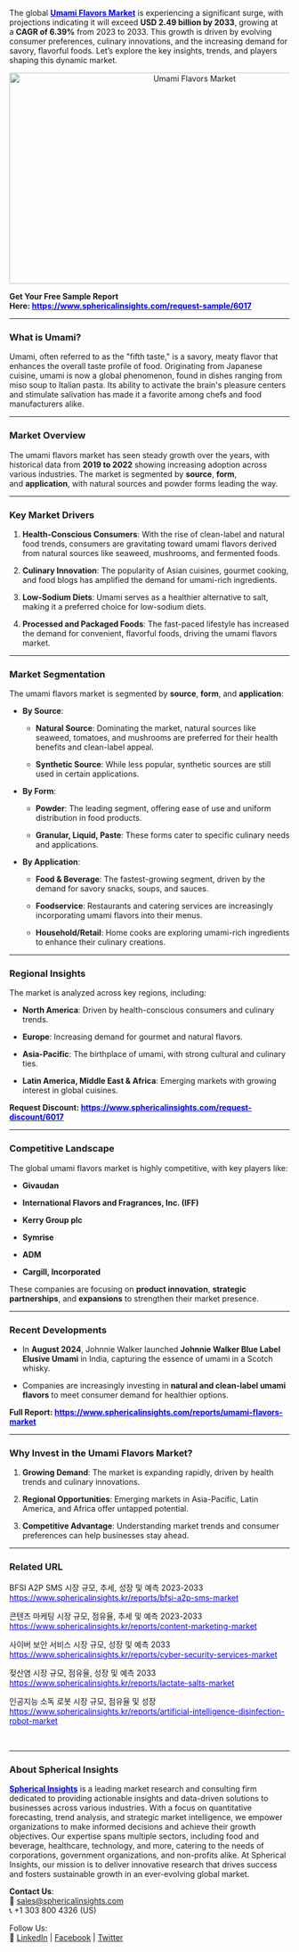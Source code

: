 <p>The global <span style="color: #0000ff;"><strong><a style="color: #0000ff;" href="https://www.sphericalinsights.com/reports/umami-flavors-market" target="_blank">Umami Flavors Market</a></strong></span>&nbsp;is experiencing a significant surge, with projections indicating it will exceed&nbsp;<strong>USD 2.49 billion by 2033</strong>, growing at a&nbsp;<strong>CAGR of 6.39%</strong>&nbsp;from 2023 to 2033. This growth is driven by evolving consumer preferences, culinary innovations, and the increasing demand for savory, flavorful foods. Let&rsquo;s explore the key insights, trends, and players shaping this dynamic market.</p>
<p style="text-align: center;"><img src="https://www.sphericalinsights.com/images/rd/global-umami-flavors-market.png" alt="Umami Flavors Market" width="650" height="379" /></p>
<p><strong>Get Your Free Sample Report Here:&nbsp;<span style="color: #0000ff;"><a style="color: #0000ff;" href="https://www.sphericalinsights.com/request-sample/6017" target="_blank">https://www.sphericalinsights.com/request-sample/6017</a></span></strong></p>
<hr />
<h3><strong>What is Umami?</strong></h3>
<p>Umami, often referred to as the "fifth taste," is a savory, meaty flavor that enhances the overall taste profile of food. Originating from Japanese cuisine, umami is now a global phenomenon, found in dishes ranging from miso soup to Italian pasta. Its ability to activate the brain's pleasure centers and stimulate salivation has made it a favorite among chefs and food manufacturers alike.</p>
<hr />
<h3><strong>Market Overview</strong></h3>
<p>The umami flavors market has seen steady growth over the years, with historical data from&nbsp;<strong>2019 to 2022</strong>&nbsp;showing increasing adoption across various industries. The market is segmented by&nbsp;<strong>source</strong>,&nbsp;<strong>form</strong>, and&nbsp;<strong>application</strong>, with natural sources and powder forms leading the way.</p>
<hr />
<h3><strong>Key Market Drivers</strong></h3>
<ol start="1">
<li>
<p><strong>Health-Conscious Consumers</strong>: With the rise of clean-label and natural food trends, consumers are gravitating toward umami flavors derived from natural sources like seaweed, mushrooms, and fermented foods.</p>
</li>
<li>
<p><strong>Culinary Innovation</strong>: The popularity of Asian cuisines, gourmet cooking, and food blogs has amplified the demand for umami-rich ingredients.</p>
</li>
<li>
<p><strong>Low-Sodium Diets</strong>: Umami serves as a healthier alternative to salt, making it a preferred choice for low-sodium diets.</p>
</li>
<li>
<p><strong>Processed and Packaged Foods</strong>: The fast-paced lifestyle has increased the demand for convenient, flavorful foods, driving the umami flavors market.</p>
</li>
</ol>
<hr />
<h3><strong>Market Segmentation</strong></h3>
<p>The umami flavors market is segmented by&nbsp;<strong>source</strong>,&nbsp;<strong>form</strong>, and&nbsp;<strong>application</strong>:</p>
<ul>
<li>
<p><strong>By Source</strong>:</p>
<ul>
<li>
<p><strong>Natural Source</strong>: Dominating the market, natural sources like seaweed, tomatoes, and mushrooms are preferred for their health benefits and clean-label appeal.</p>
</li>
<li>
<p><strong>Synthetic Source</strong>: While less popular, synthetic sources are still used in certain applications.</p>
</li>
</ul>
</li>
<li>
<p><strong>By Form</strong>:</p>
<ul>
<li>
<p><strong>Powder</strong>: The leading segment, offering ease of use and uniform distribution in food products.</p>
</li>
<li>
<p><strong>Granular, Liquid, Paste</strong>: These forms cater to specific culinary needs and applications.</p>
</li>
</ul>
</li>
<li>
<p><strong>By Application</strong>:</p>
<ul>
<li>
<p><strong>Food &amp; Beverage</strong>: The fastest-growing segment, driven by the demand for savory snacks, soups, and sauces.</p>
</li>
<li>
<p><strong>Foodservice</strong>: Restaurants and catering services are increasingly incorporating umami flavors into their menus.</p>
</li>
<li>
<p><strong>Household/Retail</strong>: Home cooks are exploring umami-rich ingredients to enhance their culinary creations.</p>
</li>
</ul>
</li>
</ul>
<hr />
<h3><strong>Regional Insights</strong></h3>
<p>The market is analyzed across key regions, including:</p>
<ul>
<li>
<p><strong>North America</strong>: Driven by health-conscious consumers and culinary trends.</p>
</li>
<li>
<p><strong>Europe</strong>: Increasing demand for gourmet and natural flavors.</p>
</li>
<li>
<p><strong>Asia-Pacific</strong>: The birthplace of umami, with strong cultural and culinary ties.</p>
</li>
<li>
<p><strong>Latin America, Middle East &amp; Africa</strong>: Emerging markets with growing interest in global cuisines.</p>
</li>
</ul>
<p><strong>Request Discount:&nbsp;<span style="color: #0000ff;"><a style="color: #0000ff;" href="https://www.sphericalinsights.com/request-discount/6017" target="_blank" rel="noreferrer">https://www.sphericalinsights.com/request-discount/6017</a></span></strong></p>
<hr />
<h3><strong>Competitive Landscape</strong></h3>
<p>The global umami flavors market is highly competitive, with key players like:</p>
<ul>
<li>
<p><strong>Givaudan</strong></p>
</li>
<li>
<p><strong>International Flavors and Fragrances, Inc. (IFF)</strong></p>
</li>
<li>
<p><strong>Kerry Group plc</strong></p>
</li>
<li>
<p><strong>Symrise</strong></p>
</li>
<li>
<p><strong>ADM</strong></p>
</li>
<li>
<p><strong>Cargill, Incorporated</strong></p>
</li>
</ul>
<p>These companies are focusing on&nbsp;<strong>product innovation</strong>,&nbsp;<strong>strategic partnerships</strong>, and&nbsp;<strong>expansions</strong>&nbsp;to strengthen their market presence.</p>
<hr />
<h3><strong>Recent Developments</strong></h3>
<ul>
<li>
<p>In&nbsp;<strong>August 2024</strong>, Johnnie Walker launched&nbsp;<strong>Johnnie Walker Blue Label Elusive Umami</strong>&nbsp;in India, capturing the essence of umami in a Scotch whisky.</p>
</li>
<li>
<p>Companies are increasingly investing in&nbsp;<strong>natural and clean-label umami flavors</strong>&nbsp;to meet consumer demand for healthier options.</p>
</li>
</ul>
<p><strong>Full Report:&nbsp;<span style="color: #0000ff;"><a style="color: #0000ff;" href="https://www.sphericalinsights.com/reports/umami-flavors-market" target="_blank">https://www.sphericalinsights.com/reports/umami-flavors-market</a></span></strong></p>
<hr />
<h3><strong>Why Invest in the Umami Flavors Market?</strong></h3>
<ol start="1">
<li>
<p><strong>Growing Demand</strong>: The market is expanding rapidly, driven by health trends and culinary innovations.</p>
</li>
<li>
<p><strong>Regional Opportunities</strong>: Emerging markets in Asia-Pacific, Latin America, and Africa offer untapped potential.</p>
</li>
<li>
<p><strong>Competitive Advantage</strong>: Understanding market trends and consumer preferences can help businesses stay ahead.</p>
</li>
</ol>
<hr />
<h3><strong>Related URL</strong></h3>
<p>BFSI A2P SMS 시장 규모, 추세, 성장 및 예측 2023-2033<br /><span style="color: #0000ff;"><a style="color: #0000ff;" href="https://www.sphericalinsights.kr/reports/bfsi-a2p-sms-market">https://www.sphericalinsights.kr/reports/bfsi-a2p-sms-market</a>&nbsp;</span></p>
<p>콘텐츠 마케팅 시장 규모, 점유율, 추세 및 예측 2023-2033<br /><span style="color: #0000ff;"><a style="color: #0000ff;" href="https://www.sphericalinsights.kr/reports/content-marketing-market">https://www.sphericalinsights.kr/reports/content-marketing-market</a>&nbsp;</span></p>
<p>사이버 보안 서비스 시장 규모, 성장 및 예측 2033<br /><span style="color: #0000ff;"><a style="color: #0000ff;" href="https://www.sphericalinsights.kr/reports/cyber-security-services-market">https://www.sphericalinsights.kr/reports/cyber-security-services-market</a>&nbsp;</span></p>
<p>젖산염 시장 규모, 점유율, 성장 및 예측 2033<br /><span style="color: #0000ff;"><a style="color: #0000ff;" href="https://www.sphericalinsights.kr/reports/lactate-salts-market">https://www.sphericalinsights.kr/reports/lactate-salts-market</a>&nbsp;</span></p>
<p>인공지능 소독 로봇 시장 규모, 점유율 및 성장<br /><span style="color: #0000ff;"><a style="color: #0000ff;" href="https://www.sphericalinsights.kr/reports/artificial-intelligence-disinfection-robot-market">https://www.sphericalinsights.kr/reports/artificial-intelligence-disinfection-robot-market</a>&nbsp;</span></p>
<p>&nbsp;</p>
<hr />
<h3><strong>About Spherical Insights</strong></h3>
<p><span style="color: #0000ff;"><strong><a style="color: #0000ff;" href="https://www.sphericalinsights.com" target="_blank">Spherical Insights</a></strong></span> is a leading market research and consulting firm dedicated to providing actionable insights and data-driven solutions to businesses across various industries. With a focus on quantitative forecasting, trend analysis, and strategic market intelligence, we empower organizations to make informed decisions and achieve their growth objectives. Our expertise spans multiple sectors, including food and beverage, healthcare, technology, and more, catering to the needs of corporations, government organizations, and non-profits alike. At Spherical Insights, our mission is to deliver innovative research that drives success and fosters sustainable growth in an ever-evolving global market.</p>
<p><strong>Contact Us</strong>:<br />📧&nbsp;<a href="mailto:sales@sphericalinsights.com" target="_blank" rel="noreferrer">sales@sphericalinsights.com</a><br />📞 +1 303 800 4326 (US)</p>
<p>Follow Us:<br />🔗 <a href="https://www.linkedin.com/company/spherical-insight/"><u>LinkedIn</u></a>&nbsp;|&nbsp;<a href="https://www.facebook.com/sphericalinsights22"><u>Facebook</u></a>&nbsp;|&nbsp;<a href="https://twitter.com/SInsights_US"><u>Twitter</u></a></p>

